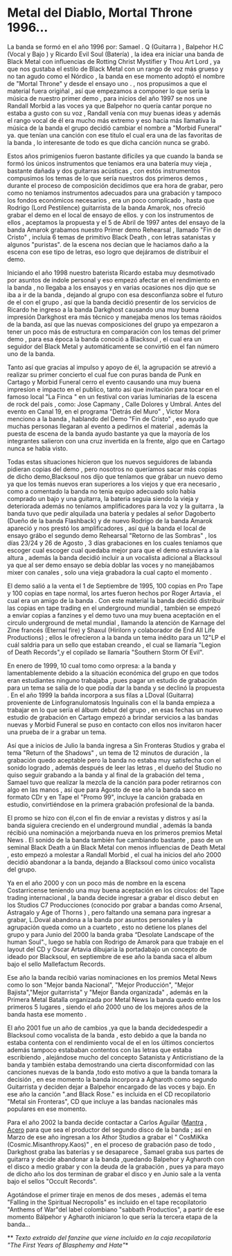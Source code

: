 # Metal del Diablo, Mortal Throne 1996...

La banda se formó en el año 1996 por: Samael . Q (Guitarra ) , Balpehor H.C (Vocal y Bajo ) y Ricardo Evil Soul (Batería) , la idea era iniciar una banda de Black Metal con influencias de 
Rotting Christ Mystifier y Thou Art Lord , ya que nos gustaba el estilo de Black Metal con un
rango de voz más grueso y no tan agudo como el Nórdico , la banda en ese momento adoptó el nombre de "Mortal Throne" y desde el ensayo uno . , nos propusimos a que el material fuera origiñal , así que empezamos a componer lo que sería la música de nuestro primer demo , para inicios del año 1997 se nos une Randall Morbid a las voces ya que Balpehor no quería cantar porque no estaba a gusto con su voz , Randall venía con muy buenas ideas y además el rango vocal de él era mucho más extremo y eso hacia más llamativa la música de la banda el grupo decidió cambiar el nombre a "Morbid Funeral" ya. que tenían una canción con ese titulo el cual
era una de las favoritas de la banda , lo interesante de todo es que dicha canción nunca se grabó.

Estos años primigenios fueron bastante difíciles ya que cuando la banda se formó los únicos instrumentos que
teniamos era una batería muy vieja , bastante dañada y dos guitarras acústicas , con estós instrumentos compusimos los temas de lo que sería nuestros dos primeros demos , durante el proceso de composición
decidimos que era hora de grabar, pero como no teniamos instrumentos adecuados para una grabación y tampoco los fondos económicos necesarios , era un poco complicado , hasta que Rodrigo (Lord Pestilence) guitarrista de la banda Amarok, nos ofreció grabar el demo en el local de ensayo de ellos. y con los instrumentos de ellos , aceptamos la propuesta y el 5 de Abril de 1997 antes del
ensayo de la banda Amarok grabamos nuestro Primer demo Rehearsal , llamado "Fin de Cristo" , incluia 6 temas de
primitivo Black Death , con letras satanistas y algunos "puristas". de la
escena nos decian que le haciamos daño a la escena con ese tipo de letras, eso logro que dejáramos de distribuir el demo.

Iniciando el año 1998 nuestro baterista Ricardo estaba muy desmotivado por asuntos de indole personal y eso empezó afectar en el rendimiento en la banda , no llegaba a los ensayos y en varias ocasiones nos dijo que se iba a ir de la banda , dejando al grupo con esa desconfianza sobre el futuro de el con el grupo , así que la banda decidió presentir de los servicios de Ricardo he ingreso a la banda Darkghost causando una muy buena impresión Darkghost era más técnico y manejaba menos los temas ráoidos de la banda, así que las nuevas composiciones del grupo ya empezaron a tener un poco más de estructura en comparación con los temas del primer demo , para esa época la banda conoció a Blacksoul , el cual era un seguidor del Black Metal y automáticamente se convirtió en el fan número uno de la banda.

Tanto así que gracias al impulso y apoyo de él, la agrupación se atrevió a realizar su primer concierto el cual fue con puras banda de Punk en Cartago y Morbid Funeral cerro el evento causando una muy buena impresíon e impacto en el publico, tanto asi que invitación para tocar en el famoso local "La Finca " en un festival con varias luminarias de la escena de rock del país , como: Jose Capmany , Calle Dolores y Umbral. Antes del evento en Canal 19, en el programa "Detrás del Muro" , Victor Mora menciono a la banda , hablando del Demo "Fin de Cristo" , eso ayudo que muchas personas llegaran al evento a pedirnos el material , además la puesta de escena de la banda ayudo bastante ya que la mayoría de los integrantes salieron con una cruz invertida en la frente, algo que en Cartago nunca se habia visto. 

Todas estas situaciones hicieron que los nuevos seguidores de labanda pidieran copias del demo , pero nosotros no queríamos sacar más copias de dicho demo,Blacksoul nos dijo que teníamos que grábar un nuevo demo ya que los temás nuevos eran superiores a los viejos y que era necesario , como a comentado la banda no tenia equipo adecuado solo habia comprado un bajo y una guitarra, la bateria seguia siendo la vieja y deteriorada además no teníamos amplificadores para la voz y la guitarra , la banda tuvo que pedir alquilada una batería y pedales al señor Dagoberto (Dueño de la banda Flashback) y de nuevo Rodrigo de la banda Amarok apareció y nos prestó los amplificadores , así qué la banda el local de ensayo grábo el segundo demo Rehearsal "Retorno de las Sombras" , los días 23/24 y
26 de Agosto , 3 días grabaciones en los cuales teníamos que escoger cual escoger cual quedaba mejor para que
el demo estuviera a la altura , además la banda decidió incluir a un vocalista  adicional a Blacksoul ya que al ser demo ensayo se debía doblar las voces y no manejábamos mixer con canales , solo una vieja grabadora la cual capto el momento . 

El demo salió a la venta el 1 de Septiembre de 1995, 100 copias en Pro Tape y 100 copias en tape normal, los artes fueron hechos por Roger Artavia , el cual era un amigo de la banda . Con este material la banda decidió distribuir las copias
en tape trading en el underground mundial  , también se empezó a enviar copias a fanzines y el demo tuvo una muy buena aceptación en el circulo underground de metal mundial , llamando la atención de Karnage del Zine francés (Eternal fire) y Shaxul (Hirilorn y colaborador de End All Life Productions) ; ellos le ofrecieron a la banda un tema inédito para un 12"LP el cuál saldria para un sello que estaban creando , el cual se llamaría "Legion of Death Records",y el copilado se llamaría "Southern Storm Of Evil".

En enero de 1999, 10 cual tomo como orpresa: a la banda y lamentablemente debido a la situación económica del grupo en que todos eran estudiantes ninguno trabajaba , pues pagar un estudio de grabación para un tema se salía de lo que podía dar la banda y se declinó la propuesta .
En el año 1999 la bañda incorpora a sus filas a LDoval (Guitarra) proveniente de Linfogranulomatosis Inguinalis
con el la banda empieza a trabajar en lo que sería el álbum debut del grupo , en esas fechas un nuevo estudio de grabación en Cartago empezó a brindar servicios a las bandas nuevas y Morbid Funeral se puso en contacto con ellos nos invitaron hacer una prueba de ir a grabar un tema.

Así que a inicios de Julio la banda ingresa a Sin Fronteras Studios y graba el tema "Return of the Shadows" , un tema de 12 minutos de duración , la grabación quedo aceptable pero la banda no estaba muy satisfecha con el sonido logrado , además después de leer las letras , el dueño del Studio no quiso seguir grabando a la banda y al final de la grabación del tema , Samael tuvo que realizar la mezcla de la canción para poder retirarnos con algo en las manos , así que para Agosto de ese año la banda saco en formato CDr y en Tape el "Promo 99", incluye la canción grabada en estudio, convirtiéndose en la primera grabación profesional de la banda.

El promo se hizo con él,con el fin de enviar a revistas y distros y así la banda siguiera creciendo en el underground mundial , además la banda récibió una nominación a mejorbanda nueva en los primeros
premios Metal News . El sonido de la banda también fue cambiando bastante , paso de un seminal Black Death a ún Black Metal con menos influencias de Death Metal , esto empezó a molestar a Randall Morbid , el cual ha inicios del año 2000 decidió abandonar a la banda, dejando a Blacksoul como único vocalista del grupo.

Ya en el año 2000 y con un poco más de nombre en la escena Costarricense teniendo una muy buena aceptación en los circulos: del Tape trading internacional , la banda decide ingresar a grabar el disco debut en los Studios C7 Producciones (conocido por grabar a bandas como Arsenal, Astragalo y Age of Thorns ) , pero faltando una semana para ingresar a grabar, L.Doval abandona a la banda por asuntos personales y la agrupación queda como un a cuarteto , esto no detiene los planes del grupo y para Junio  del 2000 la banda graba “Desolate Landscape of the human Soul"., luego se habla con Rodrigo de Amarok para que trabaje en el layout del CD y Oscar Artavia dibujaria la portadabajo un concepto de ideado por Blacksoul, en septiembre de ese año la banda saca el album bajo el sello Mallefactum Records.

Ese año la banda recibió varias nominaciones en los premios Metal News como lo son "Mejor banda Nacional", "Mejor Producción", "Mejor Bajista","Mejor guitarrista" y "Mejor Banda organizada" , además en la Primera Metal Batalla organizada por Metal News la banda quedo entre los primeros 5 lugares , siendo el año 2000 uno
de los mejores años de la banda hasta ese momento .

El año 2001 fue un año de cambios ,ya que la banda decidedespedir a Blacksoul como vocalista de la banda , esto
debido a que la banda no estaba contenta con el rendimiento vocal de el en los últimos conciertos además tampoco estababan contentos con las letras que estaba escribiendo , alejándose mucho del concepto Satanista y Anticristiano de la banda y también estaba demostrando una cierta disconformidad con las canciones nuevas de la banda ,todo esto motivo a que la banda tomara la decisión , en ese momento la banda incorpora a Agharoth como segundo Guitarrista y deciden dejar a Balpehor encargado de las voces y bajo. En ese año la canción
".and Black Rose." es incluida en el CD recopilatorio "Metal sin Fronteras", CD que incluye a las
bandas nacionales más populares en ese momento.

Para el año 2002 la banda decide contactar a Carlos Aguilar ([Mantra](https://www.facebook.com/mantracr) , [Acero](https://www.facebook.com/aceroheavymetalcr) para que sea el productor del segundo disco de la banda ; así en Marzo de ese año ingresan a los Athor Studios a grabar el " CosMiKka
(Cosmic.Misanthropy.Kaos)" , en el proceso de grabación paso de todo , Darkghost graba las baterías y se desaparece , Samael graba sus partes de guitarra y decide abandonar a la banda ,quedando Balpehor y Agharoth
con el disco a medio grabar y con la deuda de la grabación , pues ya para mayo de dicho año los dos terminan de grabar el disco y en Junio sale a la venta bajo el sellos "Occult Records".

Agotándose el primer tiraje en menos de dos meses , además el tema "Falling in the Spiritual Necropolis" es incluido en el tape recopilatorio "Anthems of War"del label colombiano "sabbath Productios", a partir de ese momento Bálpehor y Agharoth iniciaron lo que sería la
tercera etapa de la banda...

** *Texto extraido del fanzine que viene incluido en la caja recopilatoria "The First Years of Blasphemy and Hate"**
